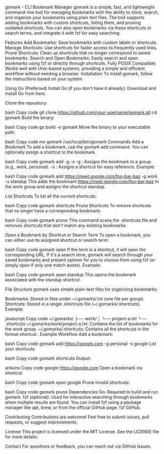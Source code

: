 gomark - CLI Bookmark Manager
gomark is a simple, fast, and lightweight command-line tool for managing bookmarks with the ability to store, search, and organize your bookmarks using plain text files. The tool supports adding bookmarks with custom shortcuts, listing them, and pruning outdated shortcuts. You can also open bookmarks via these shortcuts or search terms, and integrate it with fzf for easy searching.

Features
Add Bookmarks: Save bookmarks with custom labels or shortcuts.
Manage Shortcuts: Use shortcuts for faster access to frequently used links.
Prune Shortcuts: Clean up shortcuts that no longer correspond to saved bookmarks.
Search and Open Bookmarks: Easily search and open bookmarks using fzf or directly through shortcuts.
Fully POSIX Compatible: Works well with Unix-based systems, providing a simple and efficient workflow without needing a browser.
Installation
To install gomark, follow the instructions based on your system.

Using Go (Preferred)
Install Go (if you don't have it already):
Download and install Go from here.

Clone the repository:

bash
Copy code
git clone https://github.com/your-username/gomark.git
cd gomark
Build the binary:

bash
Copy code
go build -o gomark
Move the binary to your executable path:

bash
Copy code
mv gomark /usr/local/bin/gomark
Commands
Add a Bookmark
To add a bookmark, use the gomark add command. You can optionally assign a shortcut to the bookmark.

bash
Copy code
gomark add <link> -g <group> -s <shortcut>
-g <group>: Assigns the bookmark to a group (e.g., work, personal).
-s <shortcut>: Assigns a shortcut for easy reference.
Example:

bash
Copy code
gomark add https://meet.google.com/foo-bar-baz -g work -s standup
This adds the bookmark https://meet.google.com/foo-bar-baz to the work group and assigns the shortcut standup.

List Shortcuts
To list all the current shortcuts:

bash
Copy code
gomark shortcuts
Prune Shortcuts
To remove shortcuts that no longer have a corresponding bookmark:

bash
Copy code
gomark prune
This command scans the .shortcuts file and removes shortcuts that don't match any existing bookmarks.

Open a Bookmark by Shortcut or Search Term
To open a bookmark, you can either use its assigned shortcut or search term:

bash
Copy code
gomark open <shortcut or search-term>
If the term is a shortcut, it will open the corresponding URL.
If it's a search term, gomark will search through your saved bookmarks and present options for you to choose from using fzf (or simply open if only one match exists).
Example:

bash
Copy code
gomark open standup
This opens the bookmark associated with the standup shortcut.

File Structure
gomark uses simple plain-text files for organizing bookmarks:

Bookmarks: Stored in files under ~/.gomarks/<group>.txt (one file per group).
Shortcuts: Stored in a single .shortcuts file (~/.gomarks/.shortcuts).
Example:

javascript
Copy code
~/.gomarks/
  ├── work/
  │   └── project-a.txt
  └── .shortcuts
~/.gomarks/work/project-a.txt: Contains the list of bookmarks for the work group.
~/.gomarks/.shortcuts: Contains all the shortcuts in the format shortcut <url>.
Example Workflow
Add a bookmark:

bash
Copy code
gomark add https://google.com -g personal -s google
List your shortcuts:

bash
Copy code
gomark shortcuts
Output:

arduino
Copy code
google https://google.com
Open a bookmark via shortcut:

bash
Copy code
gomark open google
Prune invalid shortcuts:

bash
Copy code
gomark prune
Dependencies
Go: Required to build and run gomark.
fzf (optional): Used for interactive searching through bookmarks when multiple results are found.
You can install fzf using a package manager like apt, brew, or from the official GitHub page: fzf GitHub.

Contributing
Contributions are welcome! Feel free to submit issues, pull requests, or suggest improvements.

License
This project is licensed under the MIT License. See the LICENSE file for more details.

Contact
For questions or feedback, you can reach out via GitHub Issues.
